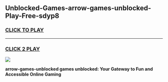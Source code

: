 
## Unblocked-Games-arrow-games-unblocked-Play-Free-sdyp8
<h3>
<a href="https://premium76.site?title=arrow-games-unblocked&ref=18A1">CLICK TO PLAY</a></h3>
<hr>

<h3>
<a href="https://premium76.site?title=arrow-games-unblocked&ref=18A1">CLICK 2 PLAY</a>
  
</h3>

<a href="https://premium76.site?title=arrow-games-unblocked&ref=18A1"><img src="https://clearcache.store/games.png"></a>


**arrow-games-unblocked games unblocked: Your Gateway to Fun and Accessible Online Gaming**
